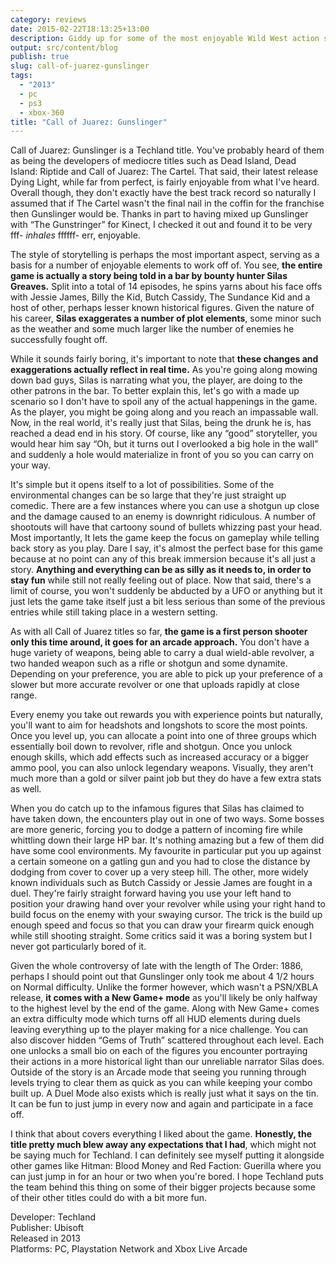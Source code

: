 ```yaml
---
category: reviews
date: 2015-02-22T18:13:25+13:00
description: Giddy up for some of the most enjoyable Wild West action since, well, the Wild West I suppose!
output: src/content/blog
publish: true
slug: call-of-juarez-gunslinger
tags:
  - "2013"
  - pc
  - ps3
  - xbox-360
title: "Call of Juarez: Gunslinger"
---
```

Call of Juarez: Gunslinger is a Techland title. You've probably heard of them as being the developers of mediocre titles such as Dead Island, Dead Island: Riptide and Call of Juarez: The Cartel. That said, their latest release Dying Light, while far from perfect, is fairly enjoyable from what I've heard. Overall though, they don't exactly have the best track record so naturally I assumed that if The Cartel wasn't the final nail in the coffin for the franchise then Gunslinger would be. Thanks in part to having mixed up Gunslinger with “The Gunstringer” for Kinect, I checked it out and found it to be very fff- _inhales_ ffffff- err, enjoyable.

The style of storytelling is perhaps the most important aspect, serving as a basis for a number of enjoyable elements to work off of. You see, **the entire game is actually a story being told in a bar by bounty hunter Silas Greaves.** Split into a total of 14 episodes, he spins yarns about his face offs with Jessie James, Billy the Kid, Butch Cassidy, The Sundance Kid and a host of other, perhaps lesser known historical figures. Given the nature of his career, **Silas exaggerates a number of plot elements**, some minor such as the weather and some much larger like the number of enemies he successfully fought off.

While it sounds fairly boring, it's important to note that **these changes and exaggerations actually reflect in real time.** As you're going along mowing down bad guys, Silas is narrating what you, the player, are doing to the other patrons in the bar. To better explain this, let's go with a made up scenario so I don't have to spoil any of the actual happenings in the game. As the player, you might be going along and you reach an impassable wall. Now, in the real world, it's really just that Silas, being the drunk he is, has reached a dead end in his story. Of course, like any “good” storyteller, you would hear him say “Oh, but it turns out I overlooked a big hole in the wall” and suddenly a hole would materialize in front of you so you can carry on your way.

It's simple but it opens itself to a lot of possibilities. Some of the environmental changes can be so large that they're just straight up comedic. There are a few instances where you can use a shotgun up close and the damage caused to an enemy is downright ridiculous. A number of shootouts will have that cartoony sound of bullets whizzing past your head. Most importantly, It lets the game keep the focus on gameplay while telling back story as you play. Dare I say, it's almost the perfect base for this game because at no point can any of this break immersion because it's all just a story. **Anything and everything can be as silly as it needs to, in order to stay fun** while still not really feeling out of place. Now that said, there's a limit of course, you won't suddenly be abducted by a UFO or anything but it just lets the game take itself just a bit less serious than some of the previous entries while still taking place in a western setting.

As with all Call of Juarez titles so far, **the game is a first person shooter only this time around, it goes for an arcade approach.** You don't have a huge variety of weapons, being able to carry a dual wield-able revolver, a two handed weapon such as a rifle or shotgun and some dynamite. Depending on your preference, you are able to pick up your preference of a slower but more accurate revolver or one that uploads rapidly at close range.

Every enemy you take out rewards you with experience points but naturally, you'll want to aim for headshots and longshots to score the most points. Once you level up, you can allocate a point into one of three groups which essentially boil down to revolver, rifle and shotgun. Once you unlock enough skills, which add effects such as increased accuracy or a bigger ammo pool, you can also unlock legendary weapons. Visually, they aren't much more than a gold or silver paint job but they do have a few extra stats as well.

When you do catch up to the infamous figures that Silas has claimed to have taken down, the encounters play out in one of two ways. Some bosses are more generic, forcing you to dodge a pattern of incoming fire while whittling down their large HP bar. It's nothing amazing but a few of them did have some cool environments. My favourite in particular put you up against a certain someone on a gatling gun and you had to close the distance by dodging from cover to cover up a very steep hill. The other, more widely known individuals such as Butch Cassidy or Jessie James are fought in a duel. They're fairly straight forward having you use your left hand to position your drawing hand over your revolver while using your right hand to build focus on the enemy with your swaying cursor. The trick is the build up enough speed and focus so that you can draw your firearm quick enough while still shooting straight. Some critics said it was a boring system but I never got particularly bored of it.

Given the whole controversy of late with the length of The Order: 1886, perhaps I should point out that Gunslinger only took me about 4 1/2 hours on Normal difficulty. Unlike the former however, which wasn't a PSN/XBLA release, **it comes with a New Game+ mode** as you'll likely be only halfway to the highest level by the end of the game. Along with New Game+ comes an extra difficulty mode which turns off all HUD elements during duels leaving everything up to the player making for a nice challenge. You can also discover hidden “Gems of Truth” scattered throughout each level. Each one unlocks a small bio on each of the figures you encounter portraying their actions in a more historical light than our unreliable narrator Silas does. Outside of the story is an Arcade mode that seeing you running through levels trying to clear them as quick as you can while keeping your combo built up. A Duel Mode also exists which is really just what it says on the tin. It can be fun to just jump in every now and again and participate in a face off.

I think that about covers everything I liked about the game. **Honestly, the title pretty much blew away any expectations that I had**, which might not be saying much for Techland. I can definitely see myself putting it alongside other games like Hitman: Blood Money and Red Faction: Guerilla where you can just jump in for an hour or two when you're bored. I hope Techland puts the team behind this thing on some of their bigger projects because some of their other titles could do with a bit more fun.

Developer: Techland \
Publisher: Ubisoft \
Released in 2013 \
Platforms: PC, Playstation Network and Xbox Live Arcade
